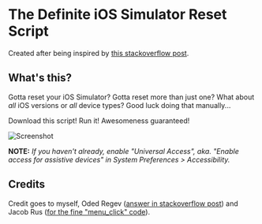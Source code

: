 The Definite iOS Simulator Reset Script
=======================================

Created after being inspired by [this stackoverflow post](http://stackoverflow.com/questions/5125243/how-can-i-reset-the-ios-simulator-from-the-command-line/).


What's this?
------------

Gotta reset your iOS Simulator? Gotta reset more than just one? What about *all* iOS versions or *all* device types? Good luck doing that manually...

Download this script! Run it! Awesomeness guaranteed!

![Screenshot](https://raw.github.com/stianhoiland/The-Definite-iOS-Simulator-Reset-Script/master/The%20Definite%20iOS%20Simulator%20Reset%20Script.png "Screenshot")

**NOTE:** *If you haven't already, enable "Universal Access", aka. "Enable access for assistive devices" in System Preferences > Accessibility.*


Credits
-------

Credit goes to myself, Oded Regev ([answer in stackoverflow post](http://stackoverflow.com/a/14811280/659310)) and Jacob Rus ([for the fine "menu_click" code](http://hints.macworld.com/article.php?story=20060921045743404)).

